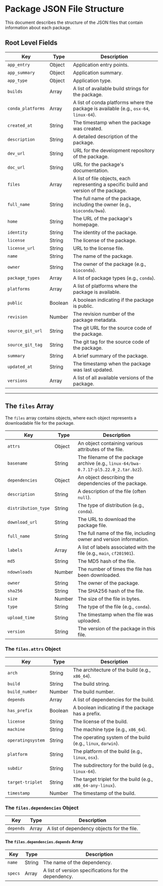 # Package JSON File Structure

This document describes the structure of the JSON files that contain information about each package.

## Root Level Fields

| Key               | Type    | Description                                                                                             |
| ----------------- | ------- | ------------------------------------------------------------------------------------------------------- |
| `app_entry`       | Object  | Application entry points.                                                                               |
| `app_summary`     | Object  | Application summary.                                                                                    |
| `app_type`        | Object  | Application type.                                                                                       |
| `builds`          | Array   | A list of available build strings for the package.                                                      |
| `conda_platforms` | Array   | A list of conda platforms where the package is available (e.g., `osx-64`, `linux-64`).                  |
| `created_at`      | String  | The timestamp when the package was created.                                                             |
| `description`     | String  | A detailed description of the package.                                                                  |
| `dev_url`         | String  | URL for the development repository of the package.                                                      |
| `doc_url`         | String  | URL for the package's documentation.                                                                    |
| `files`           | Array   | A list of file objects, each representing a specific build and version of the package.                  |
| `full_name`       | String  | The full name of the package, including the owner (e.g., `bioconda/bwa`).                               |
| `home`            | String  | The URL of the package's homepage.                                                                      |
| `identity`        | String  | The identity of the package.                                                                            |
| `license`         | String  | The license of the package.                                                                             |
| `license_url`     | String  | URL to the license file.                                                                                |
| `name`            | String  | The name of the package.                                                                                |
| `owner`           | String  | The owner of the package (e.g., `bioconda`).                                                            |
| `package_types`   | Array   | A list of package types (e.g., `conda`).                                                                |
| `platforms`       | Array   | A list of platforms where the package is available.                                                     |
| `public`          | Boolean | A boolean indicating if the package is public.                                                          |
| `revision`        | Number  | The revision number of the package metadata.                                                            |
| `source_git_url`  | String  | The git URL for the source code of the package.                                                         |
| `source_git_tag`  | String  | The git tag for the source code of the package.                                                         |
| `summary`         | String  | A brief summary of the package.                                                                         |
| `updated_at`      | String  | The timestamp when the package was last updated.                                                        |
| `versions`        | Array   | A list of all available versions of the package.                                                        |

---

## The `files` Array

The `files` array contains objects, where each object represents a downloadable file for the package.

| Key                 | Type   | Description                                                                                              |
| ------------------- | ------ | -------------------------------------------------------------------------------------------------------- |
| `attrs`             | Object | An object containing various attributes of the file.                                                     |
| `basename`          | String | The filename of the package archive (e.g., `linux-64/bwa-0.7.17-pl5.22.0_2.tar.bz2`).                     |
| `dependencies`      | Object | An object describing the dependencies of the package.                                                    |
| `description`       | String | A description of the file (often `null`).                                                                |
| `distribution_type` | String | The type of distribution (e.g., `conda`).                                                                |
| `download_url`      | String | The URL to download the package file.                                                                    |
| `full_name`         | String | The full name of the file, including owner and version information.                                      |
| `labels`            | Array  | A list of labels associated with the file (e.g., `main`, `cf201901`).                                    |
| `md5`               | String | The MD5 hash of the file.                                                                                |
| `ndownloads`        | Number | The number of times the file has been downloaded.                                                        |
| `owner`             | String | The owner of the package.                                                                                |
| `sha256`            | String | The SHA256 hash of the file.                                                                             |
| `size`              | Number | The size of the file in bytes.                                                                           |
| `type`              | String | The type of the file (e.g., `conda`).                                                                    |
| `upload_time`       | String | The timestamp when the file was uploaded.                                                                |
| `version`           | String | The version of the package in this file.                                                                 |

### The `files.attrs` Object

| Key               | Type    | Description                                                                |
| ----------------- | ------- | -------------------------------------------------------------------------- |
| `arch`            | String  | The architecture of the build (e.g., `x86_64`).                            |
| `build`           | String  | The build string.                                                          |
| `build_number`    | Number  | The build number.                                                          |
| `depends`         | Array   | A list of dependencies for the build.                                      |
| `has_prefix`      | Boolean | A boolean indicating if the package has a prefix.                          |
| `license`         | String  | The license of the build.                                                  |
| `machine`         | String  | The machine type (e.g., `x86_64`).                                         |
| `operatingsystem` | String  | The operating system of the build (e.g., `linux`, `darwin`).               |
| `platform`        | String  | The platform of the build (e.g., `linux`, `osx`).                          |
| `subdir`          | String  | The subdirectory for the build (e.g., `linux-64`).                         |
| `target-triplet`  | String  | The target triplet for the build (e.g., `x86_64-any-linux`).               |
| `timestamp`       | Number  | The timestamp of the build.                                                |

### The `files.dependencies` Object

| Key       | Type  | Description                                           |
| --------- | ----- | ----------------------------------------------------- |
| `depends` | Array | A list of dependency objects for the file.            |

#### The `files.dependencies.depends` Array

| Key     | Type   | Description                                      |
| ------- | ------ | ------------------------------------------------ |
| `name`  | String | The name of the dependency.                      |
| `specs` | Array  | A list of version specifications for the dependency. |
